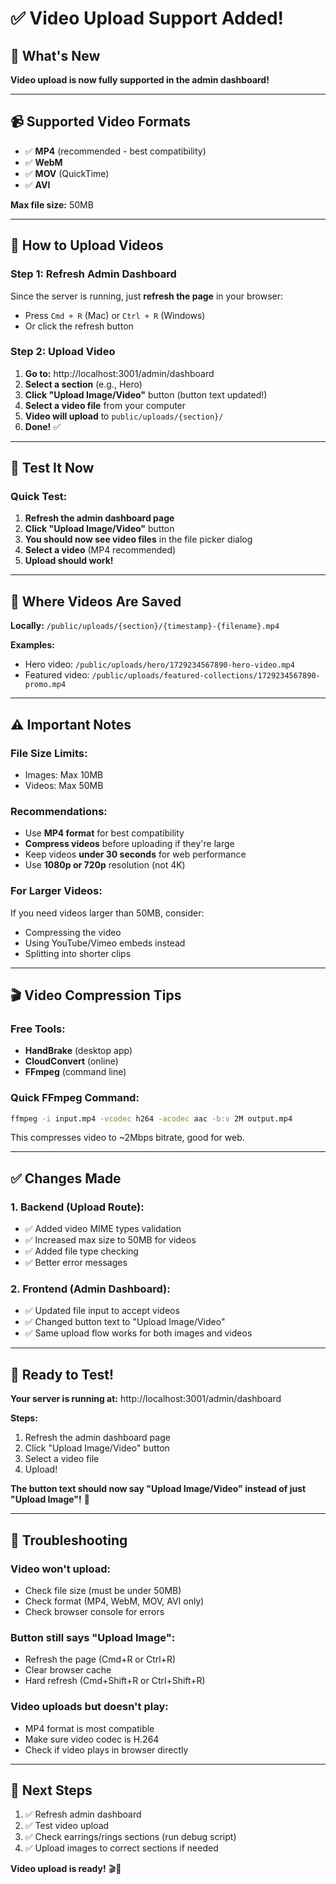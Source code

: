 # ✅ Video Upload Support Added!

## 🎉 What's New

**Video upload is now fully supported in the admin dashboard!**

---

## 📹 Supported Video Formats

- ✅ **MP4** (recommended - best compatibility)
- ✅ **WebM**
- ✅ **MOV** (QuickTime)
- ✅ **AVI**

**Max file size:** 50MB

---

## 🎯 How to Upload Videos

### **Step 1: Refresh Admin Dashboard**

Since the server is running, just **refresh the page** in your browser:
- Press `Cmd + R` (Mac) or `Ctrl + R` (Windows)
- Or click the refresh button

### **Step 2: Upload Video**

1. **Go to:** http://localhost:3001/admin/dashboard
2. **Select a section** (e.g., Hero)
3. **Click "Upload Image/Video"** button (button text updated!)
4. **Select a video file** from your computer
5. **Video will upload** to `public/uploads/{section}/`
6. **Done!** ✅

---

## 🧪 Test It Now

### **Quick Test:**

1. **Refresh the admin dashboard page**
2. **Click "Upload Image/Video"** button
3. **You should now see video files** in the file picker dialog
4. **Select a video** (MP4 recommended)
5. **Upload should work!**

---

## 📁 Where Videos Are Saved

**Locally:** `/public/uploads/{section}/{timestamp}-{filename}.mp4`

**Examples:**
- Hero video: `/public/uploads/hero/1729234567890-hero-video.mp4`
- Featured video: `/public/uploads/featured-collections/1729234567890-promo.mp4`

---

## ⚠️ Important Notes

### **File Size Limits:**
- Images: Max 10MB
- Videos: Max 50MB

### **Recommendations:**
- Use **MP4 format** for best compatibility
- **Compress videos** before uploading if they're large
- Keep videos **under 30 seconds** for web performance
- Use **1080p or 720p** resolution (not 4K)

### **For Larger Videos:**
If you need videos larger than 50MB, consider:
- Compressing the video
- Using YouTube/Vimeo embeds instead
- Splitting into shorter clips

---

## 🎬 Video Compression Tips

### **Free Tools:**
- **HandBrake** (desktop app)
- **CloudConvert** (online)
- **FFmpeg** (command line)

### **Quick FFmpeg Command:**
```bash
ffmpeg -i input.mp4 -vcodec h264 -acodec aac -b:v 2M output.mp4
```

This compresses video to ~2Mbps bitrate, good for web.

---

## ✅ Changes Made

### **1. Backend (Upload Route):**
- ✅ Added video MIME types validation
- ✅ Increased max size to 50MB for videos
- ✅ Added file type checking
- ✅ Better error messages

### **2. Frontend (Admin Dashboard):**
- ✅ Updated file input to accept videos
- ✅ Changed button text to "Upload Image/Video"
- ✅ Same upload flow works for both images and videos

---

## 🚀 Ready to Test!

**Your server is running at:** http://localhost:3001/admin/dashboard

**Steps:**
1. Refresh the admin dashboard page
2. Click "Upload Image/Video" button
3. Select a video file
4. Upload!

**The button text should now say "Upload Image/Video" instead of just "Upload Image"!** 🎉

---

## 🐛 Troubleshooting

### **Video won't upload:**
- Check file size (must be under 50MB)
- Check format (MP4, WebM, MOV, AVI only)
- Check browser console for errors

### **Button still says "Upload Image":**
- Refresh the page (Cmd+R or Ctrl+R)
- Clear browser cache
- Hard refresh (Cmd+Shift+R or Ctrl+Shift+R)

### **Video uploads but doesn't play:**
- MP4 format is most compatible
- Make sure video codec is H.264
- Check if video plays in browser directly

---

## 📝 Next Steps

1. ✅ Refresh admin dashboard
2. ✅ Test video upload
3. ✅ Check earrings/rings sections (run debug script)
4. ✅ Upload images to correct sections if needed

**Video upload is ready!** 🎬🚀
